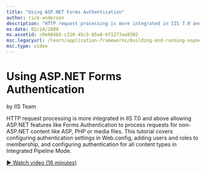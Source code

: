 ```yaml
---
title: "Using ASP.NET Forms Authentication"
author: rick-anderson
description: "HTTP request processing is more integrated in IIS 7.0 and above allowing ASP.NET features like Forms Authentication to process requests for non-ASP.NET conte..."
ms.date: 02/24/2008
ms.assetid: c0e984b5-c310-45c3-85a8-6f1273aa9302
msc.legacyurl: /learn/application-frameworks/building-and-running-aspnet-applications/using-aspnet-forms-authentication
msc.type: video
---
```

# Using ASP.NET Forms Authentication

by IIS Team

HTTP request processing is more integrated in IIS 7.0 and above allowing ASP.NET features like Forms Authentication to process requests for non-ASP.NET content like ASP, PHP or media files. This tutorial covers configuring authentication settings in Web.config, adding users and roles to membership, and configuring authentication for all content types in Integrated Pipeline Mode.

[&#9654; Watch video (16 minutes)](https://channel9.msdn.com/Blogs/IIS-NET-Site-Videos/using-aspnet-forms-authentication)
